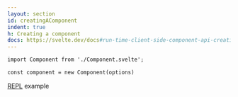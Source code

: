 ```yaml
---
layout: section
id: creatingAComponent
indent: true
h: Creating a component
docs: https://svelte.dev/docs#run-time-client-side-component-api-creating-a-component
---
```


```html
import Component from './Component.svelte';

const component = new Component(options)
```
<a href="https://svelte.dev/repl/2249fffd34e34c1f8509bf4e143a394d?version=3.49.0" target="_blank">REPL</a> example